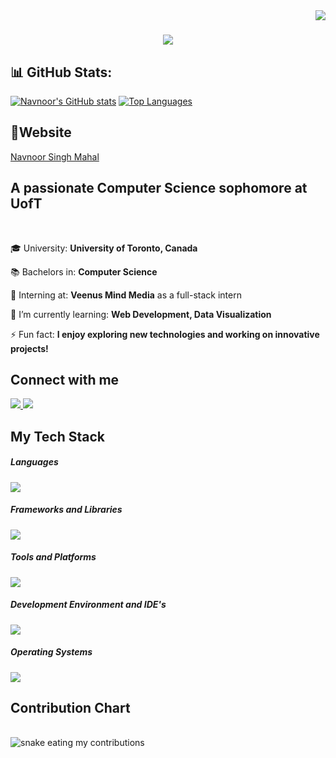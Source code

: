 <img align="right" src="https://visitor-badge.laobi.icu/badge?page_id=Navnoorsinghmahal.Navnoorsinghmahal" />

<h1 align="center">
    <img src="https://readme-typing-svg.herokuapp.com/?font=Righteous&size=35&center=true&vCenter=true&width=500&height=70&duration=4000&lines=Welcome+to+my+GitHub+Profile!+👋;+I'm+Navnoor+Singh+Mahal!;+2nd+Year+CS+Student+at+UofT;" />
</h1>

## 📊 GitHub Stats:
[![Navnoor's GitHub stats](https://github-readme-stats.vercel.app/api?username=Navnoorsinghmahal&hide_title=true&hide_border=true&show_icons=true&include_all_commits=true&count_private=true&line_height=21&text_color=000&icon_color=000&bg_color=0,ea6161,ffc64d,fffc4d,52fa5a&theme=graywhite)](https://github.com/Navnoorsinghmahal)
[![Top Languages](https://github-readme-stats.vercel.app/api/top-langs/?username=Navnoorsinghmahal&hide=html&hide_title=true&hide_border=true&layout=compact&langs_count=6&text_color=000&icon_color=fff&bg_color=0,52fa5a,4dfcff,c64dff&theme=graywhite)](https://github.com/Navnoorsinghmahal)

## 🔗Website
[Navnoor Singh Mahal](https://www.navnoorsinghmahal.com/)

<h2 align="left">A passionate Computer Science sophomore at UofT</h2>
<br/>
<div align="left">

 🎓 University: **University of Toronto, Canada**

 📚 Bachelors in: **Computer Science**

 🔭 Interning at: **Veenus Mind Media** as a full-stack intern

 🌱 I’m currently learning: **Web Development, Data Visualization**

 ⚡ Fun fact: **I enjoy exploring new technologies and working on innovative projects!**

</div>

<h2 align="left">Connect with me</h2>
<div align="left"> 
  <a href="mailto:navnoor.mahal@mail.utoronto.ca">
    <img src="https://skillicons.dev/icons?i=gmail" />
  </a>
  <a href="https://www.linkedin.com/in/navnoor-singh-mahal-a67488293/" target="_blank">
    <img src="https://skillicons.dev/icons?i=linkedin" />
  </a>
</div>

<h2 align="left">My Tech Stack</h2>
<div align="left">
    <h5 align="left">Languages</h5> <img src="https://skillicons.dev/icons?i=python,java,html,css,javascript,sql" />
    <br/>
    <h5 align="left">Frameworks and Libraries</h5> <img src="https://skillicons.dev/icons?i=nodejs,react,express,bootstrap" />
    <br/>
    <h5 align="left">Tools and Platforms</h5> <img src="https://skillicons.dev/icons?i=git,github,npm,docker" />
    <br/>
    <h5 align="left">Development Environment and IDE's</h5> <img src="https://skillicons.dev/icons?i=vscode" />
    <br/>
    <h5 align="left">Operating Systems</h5> <img src="https://skillicons.dev/icons?i=windows,linux,ubuntu" />
</div>

<h2>Contribution Chart</h2>
<br>
<img alt="snake eating my contributions" src="https://raw.githubusercontent.com/Navnoorsinghmahal/Navnoorsinghmahal/output/github-contribution-grid-snake.svg" />
